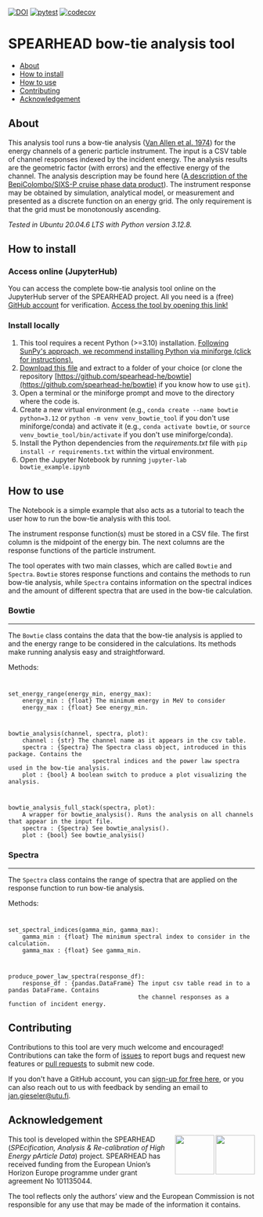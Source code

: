 [![DOI](https://zenodo.org/badge/901850215.svg)](https://doi.org/10.5281/zenodo.14505386)
[![pytest](https://github.com/spearhead-he/bowtie/actions/workflows/pytest.yml/badge.svg?branch=main)](https://github.com/spearhead-he/bowtie/actions/workflows/pytest.yml)
[![codecov](https://codecov.io/github/spearhead-he/bowtie/graph/badge.svg?token=JZ0QJ7PUU6)](https://codecov.io/github/spearhead-he/bowtie)

# SPEARHEAD bow-tie analysis tool

- [About](#about)
- [How to install](#how-to-install)
- [How to use](#how-to-use)
- [Contributing](#contributing)
- [Acknowledgement](#acknowledgement)

## About

This analysis tool runs a bow-tie analysis ([Van Allen et al. 1974](https://doi.org/10.1029/JA079i025p03559)) for the energy channels of a generic particle instrument. The input is a CSV table of channel responses indexed by the incident energy. The analysis results are the geometric factor (with errors) and the effective energy of the channel. The analysis description may be found here ([A description of the BepiColombo/SIXS-P cruise phase data product](https://doi.org/10.5281/zenodo.13692883)). The instrument response may be obtained by simulation, analytical model, or measurement and presented as a discrete function on an energy grid. The only requirement is that the grid must be monotonously ascending.

*Tested in Ubuntu 20.04.6 LTS with Python version 3.12.8.*

## How to install

### Access online (JupyterHub)

You can access the complete bow-tie analysis tool online on the JupyterHub server of the SPEARHEAD project. All you need is a (free) [GitHub account](https://github.com/signup) for verification. [Access the tool by opening this link!](https://jupyterhub.spearhead-he.eu/hub/user-redirect/git-pull?repo=https%3A%2F%2Fgithub.com%2Fspearhead-he%2Fbowtie&urlpath=lab%2Ftree%2Fbowtie%2Fbowtie_example.ipynb&branch=main)

### Install locally

1. This tool requires a recent Python (>=3.10) installation. [Following SunPy's approach, we recommend installing Python via miniforge (click for instructions).](https://docs.sunpy.org/en/stable/tutorial/installation.html#installing-python)
2. [Download this file](https://github.com/spearhead-he/bowtie/archive/refs/heads/main.zip) and extract to a folder of your choice (or clone the repository [https://github.com/spearhead-he/bowtie](https://github.com/spearhead-he/bowtie) if you know how to use `git`).
3. Open a terminal or the miniforge prompt and move to the directory where the code is.
4. Create a new virtual environment (e.g., `conda create --name bowtie python=3.12` or `python -m venv venv_bowtie_tool` if you don't use miniforge/conda) and activate it (e.g., `conda activate bowtie`, or `source venv_bowtie_tool/bin/activate` if you don't use miniforge/conda).
5. Install the Python dependencies from the *requirements.txt* file with `pip install -r requirements.txt` within the virtual environment.
6. Open the Jupyter Notebook by running `jupyter-lab bowtie_example.ipynb`

## How to use

The Notebook is a simple example that also acts as a tutorial to teach the user how to run the bow-tie analysis with this tool.

The instrument response function(s) must be stored in a CSV file. The first column is the midpoint of the energy bin. The next columns are the response functions of the particle instrument. 

The tool operates with two main classes, which are called `Bowtie` and `Spectra`. `Bowtie` stores response functions and contains the methods to run bow-tie analysis, while `Spectra` contains information on the spectral indices and the amount of different spectra that are used in the bow-tie calculation.

### Bowtie
---
The `Bowtie` class contains the data that the bow-tie analysis is applied to and the energy range to be considered in the calculations. Its methods make running analysis easy and straightforward.

Methods:
#
	set_energy_range(energy_min, energy_max):
 		energy_min : {float} The minimum energy in MeV to consider
   		energy_max : {float} See energy_min.
#
 	bowtie_analysis(channel, spectra, plot):
  		channel : {str} The channel name as it appears in the csv table.
		spectra : {Spectra} The Spectra class object, introduced in this package. Contains the 
  							spectral indices and the power law spectra used in the bow-tie analysis.
  		plot : {bool} A boolean switch to produce a plot visualizing the analysis.
#
	bowtie_analysis_full_stack(spectra, plot):
 		A wrapper for bowtie_analysis(). Runs the analysis on all channels that appear in the input file.
 		spectra : {Spectra} See bowtie_analysis().
   		plot : {bool} See bowtie_analysis()

### Spectra
---
The `Spectra` class contains the range of spectra that are applied on the response function to run bow-tie analysis.

Methods:
#
	set_spectral_indices(gamma_min, gamma_max):
 		gamma_min : {float} The minimum spectral index to consider in the calculation.
   		gamma_max : {float} See gamma_min.
#
 	produce_power_law_spectra(response_df):
  		response_df : {pandas.DataFrame} The input csv table read in to a pandas DataFrame. Contains
										 the channel responses as a function of incident energy.

## Contributing

Contributions to this tool are very much welcome and encouraged! Contributions can take the form of [issues](https://github.com/spearhead-he/bowtie/issues) to report bugs and request new features or [pull requests](https://github.com/spearhead-he/bowtie/pulls) to submit new code. 

If you don't have a GitHub account, you can [sign-up for free here](https://github.com/signup), or you can also reach out to us with feedback by sending an email to jan.gieseler@utu.fi.

## Acknowledgement

<img align="right" height="80px" src="https://github.com/user-attachments/assets/28c60e00-85b4-4cf3-a422-6f0524c42234"> 
<img align="right" height="80px" src="https://github.com/user-attachments/assets/854d45ef-8b25-4a7b-9521-bf8bc364246e"> 

This tool is developed within the SPEARHEAD (*SPEcification, Analysis & Re-calibration of High Energy pArticle Data*) project. SPEARHEAD has received funding from the European Union’s Horizon Europe programme under grant agreement No 101135044. 

The tool reflects only the authors’ view and the European Commission is not responsible for any use that may be made of the information it contains.
